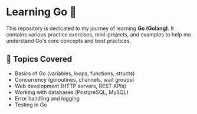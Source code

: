 # Learning Go 🚀

This repository is dedicated to my journey of learning **Go (Golang)**. It contains various practice exercises, mini-projects, and examples to help me understand Go's core concepts and best practices.

## 📌 Topics Covered
- Basics of Go (variables, loops, functions, structs)
- Concurrency (goroutines, channels, wait groups)
- Web development (HTTP servers, REST APIs)
- Working with databases (PostgreSQL, MySQL)
- Error handling and logging
- Testing in Go

